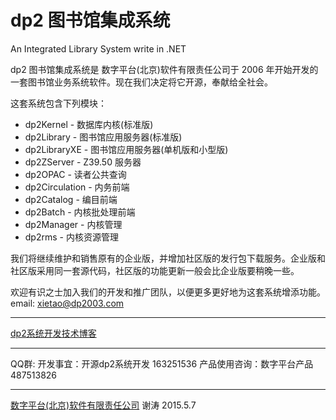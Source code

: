 # dp2 图书馆集成系统

An Integrated Library System write in .NET

dp2 图书馆集成系统是 数字平台(北京)软件有限责任公司于 2006 年开始开发的一套图书馆业务系统软件。现在我们决定将它开源，奉献给全社会。

这套系统包含下列模块：

* dp2Kernel - 数据库内核(标准版)
* dp2Library - 图书馆应用服务器(标准版)
* dp2LibraryXE - 图书馆应用服务器(单机版和小型版)
* dp2ZServer - Z39.50 服务器
* dp2OPAC - 读者公共查询
* dp2Circulation - 内务前端
* dp2Catalog - 编目前端
* dp2Batch - 内核批处理前端
* dp2Manager - 内核管理
* dp2rms - 内核资源管理

我们将继续维护和销售原有的企业版，并增加社区版的发行包下载服务。企业版和社区版采用同一套源代码，社区版的功能更新一般会比企业版要稍晚一些。

欢迎有识之士加入我们的开发和推广团队，以便更多更好地为这套系统增添功能。email: xietao@dp2003.com

---

[dp2系统开发技术博客](http://my.oschina.net/dpxietao/blog)

---

QQ群: 
开发事宜：开源dp2系统开发 163251536
产品使用咨询：数字平台产品 487513826

---

[数字平台(北京)软件有限责任公司](http://dp2003.com)
谢涛
2015.5.7



